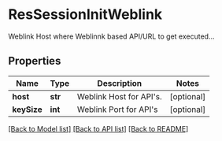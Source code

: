 # ResSessionInitWeblink

Weblink Host where Weblinnk based API/URL to get executed...
## Properties
Name | Type | Description | Notes
------------ | ------------- | ------------- | -------------
**host** | **str** | Weblink Host for API&#39;s. | [optional] 
**keySize** | **int** | Weblink Port for API&#39;s | [optional] 

[[Back to Model list]](../README.md#documentation-for-models) [[Back to API list]](../README.md#documentation-for-api-endpoints) [[Back to README]](../README.md)


